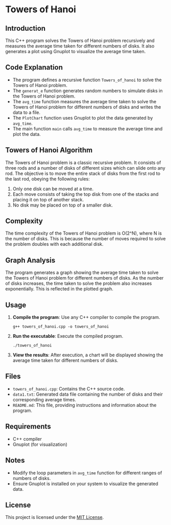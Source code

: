 # Towers of Hanoi

## Introduction
This C++ program solves the Towers of Hanoi problem recursively and measures the average time taken for different numbers of disks. It also generates a plot using Gnuplot to visualize the average time taken.

## Code Explanation
- The program defines a recursive function `Towers_of_hanoi` to solve the Towers of Hanoi problem.
- The `generat_e` function generates random numbers to simulate disks in the Towers of Hanoi problem.
- The `avg_time` function measures the average time taken to solve the Towers of Hanoi problem for different numbers of disks and writes the data to a file.
- The `PlotChart` function uses Gnuplot to plot the data generated by `avg_time`.
- The main function `main` calls `avg_time` to measure the average time and plot the data.

## Towers of Hanoi Algorithm
The Towers of Hanoi problem is a classic recursive problem. It consists of three rods and a number of disks of different sizes which can slide onto any rod. The objective is to move the entire stack of disks from the first rod to the last rod, obeying the following rules:
1. Only one disk can be moved at a time.
2. Each move consists of taking the top disk from one of the stacks and placing it on top of another stack.
3. No disk may be placed on top of a smaller disk.

## Complexity
The time complexity of the Towers of Hanoi problem is O(2^N), where N is the number of disks. This is because the number of moves required to solve the problem doubles with each additional disk.

## Graph Analysis
The program generates a graph showing the average time taken to solve the Towers of Hanoi problem for different numbers of disks. As the number of disks increases, the time taken to solve the problem also increases exponentially. This is reflected in the plotted graph.

## Usage
1. **Compile the program**: Use any C++ compiler to compile the program.
    ```
    g++ towers_of_hanoi.cpp -o towers_of_hanoi
    ```

2. **Run the executable**: Execute the compiled program.
    ```
    ./towers_of_hanoi
    ```

3. **View the results**: After execution, a chart will be displayed showing the average time taken for different numbers of disks.

## Files
- `towers_of_hanoi.cpp`: Contains the C++ source code.
- `data1.txt`: Generated data file containing the number of disks and their corresponding average times.
- `README.md`: This file, providing instructions and information about the program.

## Requirements
- C++ compiler
- Gnuplot (for visualization)

## Notes
- Modify the loop parameters in `avg_time` function for different ranges of numbers of disks.
- Ensure Gnuplot is installed on your system to visualize the generated data.

## License
This project is licensed under the [MIT License](LICENSE).
